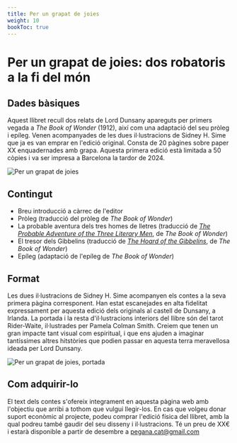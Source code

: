 ```yaml
---
title: Per un grapat de joies
weight: 10
bookToc: true
---
```


# Per un grapat de joies: dos robatoris a la fi del món

## Dades bàsiques

Aquest llibret recull dos relats de Lord Dunsany apareguts per primers vegada a *The Book of Wonder* (1912), així com una adaptació del seu pròleg i epíleg. Venen acompanyades de les dues il·lustracions de Sidney H. Sime que ja es van emprar en l'edició original. Consta de 20 pàgines sobre paper XX enquadernades amb grapa. Aquesta primera edició està limitada a 50 còpies i va ser impresa a Barcelona la tardor de 2024.

![Per un grapat de joies](/grapat_ilustro.jpg)

## Contingut

- Breu introducció a càrrec de l'editor
- Pròleg (traducció del pròleg de *The Book of Wonder*)
- La probable aventura dels tres homes de lletres (traducció de [*The Probable Adventure of the Three Literary Men*](https://victorianweb.org/authors/dunsany/wonder/4.html), de *The Book of Wonder*)
- El tresor dels Gibbelins (traducció de [*The Hoard of the Gibbelins*](https://victorianweb.org/authors/dunsany/wonder/9.html), de *The Book of Wonder*)
- Epíleg (adaptació de l'epíleg de *The Book of Wonder*)

## Format

Les dues il·lustracions de Sidney H. Sime acompanyen els contes a la seva primera pàgina corresponent. Han estat escanejades en alta fidelitat expressament per aquesta edició dels originals al castell de Dunsany, a Irlanda. La portada i la resta d'il·lustracions interiors del llibre són del tarot Rider-Waite, il·lustrades per Pamela Colman Smith. Creiem que tenen un gran impacte tant visual com espiritual, i que ens ajuden a imaginar tantíssimes altres hitstòries que podien passar en aquesta terra meravellosa ideada per Lord Dunsany.

![Per un grapat de joies, portada](/grapat_portada.jpg)

<!---
{{< imagecenter
src="/grapat_portada.jpeg"
alt="This is sample image" >}}
-->

## Com adquirir-lo

 El text dels contes s'ofereix integrament en aquesta pàgina web amb l'objectiu que arribi a tothom que vulgui llegir-los. En cas que volgeu donar suport econòmic al projecte, podeu comprar l'edició física del llibret, amb la qual podreu també gaudir del seu disseny i il·lustracions. Té un preu de XX€ i estarà disponible a partir de desembre a pegana.cat@gmail.com

